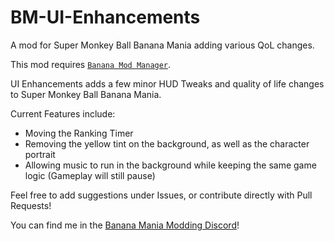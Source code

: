 # BM-UI-Enhancements
A mod for Super Monkey Ball Banana Mania adding various QoL changes.

This mod requires [`Banana Mod Manager`](https://github.com/MorsGames/BananaModManager).

UI Enhancements adds a few minor HUD Tweaks and quality of life changes to Super Monkey Ball Banana Mania.

Current Features include:
 - Moving the Ranking Timer
 - Removing the yellow tint on the background, as well as the character portrait
 - Allowing music to run in the background while keeping the same game logic (Gameplay will still pause)

Feel free to add suggestions under Issues, or contribute directly with Pull Requests!

You can find me in the [Banana Mania Modding Discord](https://discord.gg/dbNTKSU2Rt)!
